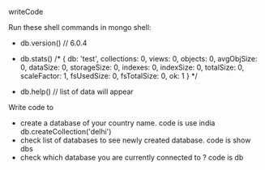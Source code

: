 writeCode

Run these shell commands in mongo shell:

- db.version()   // 6.0.4

- db.stats()
/*
{
  db: 'test',
  collections: 0,
  views: 0,
  objects: 0,
  avgObjSize: 0,
  dataSize: 0,
  storageSize: 0,
  indexes: 0,
  indexSize: 0,
  totalSize: 0,
  scaleFactor: 1,
  fsUsedSize: 0,
  fsTotalSize: 0,
  ok: 1
}
*/

- db.help() // list of data will appear

Write code to

- create a database of your country name.                 code is     use india    db.createCollection('delhi')
- check list of databases to see newly created database.  code is     show dbs
- check which database you are currently connected to ?   code is     db

